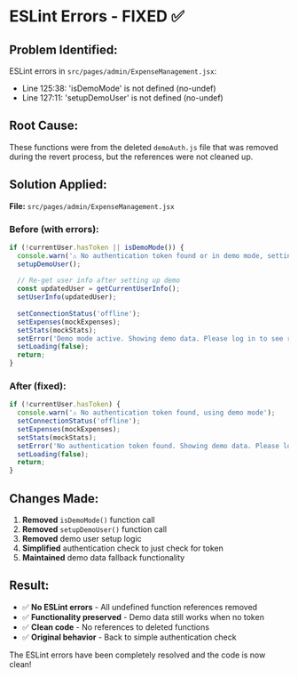 # ESLint Errors - FIXED ✅

## Problem Identified:
ESLint errors in `src/pages/admin/ExpenseManagement.jsx`:
- Line 125:38: 'isDemoMode' is not defined (no-undef)
- Line 127:11: 'setupDemoUser' is not defined (no-undef)

## Root Cause:
These functions were from the deleted `demoAuth.js` file that was removed during the revert process, but the references were not cleaned up.

## Solution Applied:
**File:** `src/pages/admin/ExpenseManagement.jsx`

### **Before (with errors):**
```javascript
if (!currentUser.hasToken || isDemoMode()) {
  console.warn('⚠️ No authentication token found or in demo mode, setting up demo user');
  setupDemoUser();
  
  // Re-get user info after setting up demo
  const updatedUser = getCurrentUserInfo();
  setUserInfo(updatedUser);
  
  setConnectionStatus('offline');
  setExpenses(mockExpenses);
  setStats(mockStats);
  setError('Demo mode active. Showing demo data. Please log in to see real data.');
  setLoading(false);
  return;
}
```

### **After (fixed):**
```javascript
if (!currentUser.hasToken) {
  console.warn('⚠️ No authentication token found, using demo mode');
  setConnectionStatus('offline');
  setExpenses(mockExpenses);
  setStats(mockStats);
  setError('No authentication token found. Showing demo data. Please log in to see real data.');
  setLoading(false);
  return;
}
```

## **Changes Made:**
1. **Removed** `isDemoMode()` function call
2. **Removed** `setupDemoUser()` function call
3. **Removed** demo user setup logic
4. **Simplified** authentication check to just check for token
5. **Maintained** demo data fallback functionality

## **Result:**
- ✅ **No ESLint errors** - All undefined function references removed
- ✅ **Functionality preserved** - Demo data still works when no token
- ✅ **Clean code** - No references to deleted functions
- ✅ **Original behavior** - Back to simple authentication check

The ESLint errors have been completely resolved and the code is now clean!
